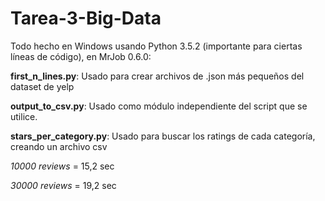 # Tarea-3-Big-Data
Todo hecho en Windows usando Python 3.5.2 (importante para ciertas líneas de código), en MrJob 0.6.0:

**first_n_lines.py**: Usado para crear archivos de .json más pequeños del dataset de yelp

**output_to_csv.py**: Usado como módulo independiente del script que se utilice.

**stars_per_category.py**: Usado para buscar los ratings de cada categoría, creando un archivo csv

*10000 reviews* = 15,2 sec

*30000 reviews* = 19,2 sec
